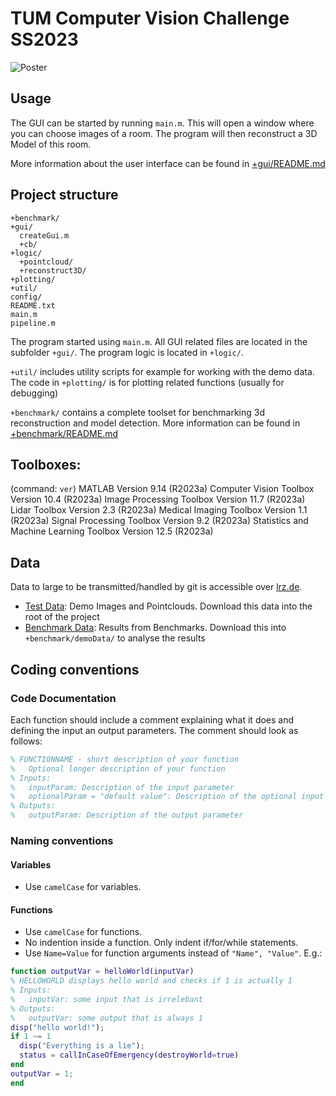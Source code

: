 # TUM Computer Vision Challenge SS2023

![Poster](poster.svg)
## Usage

The GUI can be started by running `main.m`. This will open a window where you can choose images of a room. The program will then reconstruct a 3D Model of this room.

More information about the user interface can be found in [+gui/README.md](+gui/README.md)

## Project structure

```
+benchmark/
+gui/
  createGui.m
  +cb/
+logic/
  +pointcloud/
  +reconstruct3D/
+plotting/
+util/
config/
README.txt
main.m
pipeline.m
```

The program started using `main.m`. All GUI related files are located in the subfolder `+gui/`. The program logic is located in `+logic/`.

`+util/` includes utility scripts for example for working with the demo data. The code in `+plotting/` is for plotting related functions (usually for debugging)

`+benchmark/` contains a complete toolset for benchmarking 3d reconstruction and model detection. More information can be found in [+benchmark/README.md](+benchmark/README.md)

## Toolboxes:
(command: `ver`)
MATLAB                                                Version 9.14        (R2023a)
Computer Vision Toolbox                               Version 10.4        (R2023a)
Image Processing Toolbox                              Version 11.7        (R2023a)
Lidar Toolbox                                         Version 2.3         (R2023a)
Medical Imaging Toolbox                               Version 1.1         (R2023a)
Signal Processing Toolbox                             Version 9.2         (R2023a)
Statistics and Machine Learning Toolbox               Version 12.5        (R2023a)

## Data

Data to large to be transmitted/handled by git is accessible over [lrz.de](lrz.de).

- [Test Data](https://syncandshare.lrz.de/getlink/fiW28ckD2bDDu6u2jVv7m7/test): Demo Images and Pointclouds. Download this data into the root of the project
- [Benchmark Data](https://syncandshare.lrz.de/getlink/fi8T7n2HSZSyuuPH63AWik/): Results from Benchmarks. Download this into `+benchmark/demoData/` to analyse the results

## Coding conventions

### Code Documentation

Each function should include a comment explaining what it does and defining the input an output parameters. The comment should look as follows:

```matlab
% FUNCTIONNAME - short description of your function
%   Optional longer description of your function
% Inputs:
%   inputParam: Description of the input parameter
%   optionalParam = "default value": Description of the optional input parameter
% Outputs:
%   outputParam: Description of the output parameter
```

### Naming conventions

#### Variables
- Use `camelCase` for variables.

#### Functions

- Use `camelCase` for functions.
- No indention inside a function. Only indent if/for/while statements.
- Use `Name=Value` for function arguments instead of `"Name", "Value"`. E.g.:


```matlab
function outputVar = helloWorld(inputVar)
% HELLOWORLD displays hello world and checks if 1 is actually 1
% Inputs:
%   inputVar: some input that is irrelebant
% Outputs:
%   outputVar: some output that is always 1
disp("hello world!");
if 1 ~= 1
  disp("Everything is a lie");
  status = callInCaseOfEmergency(destroyWorld=true)
end
outputVar = 1;
end
```
